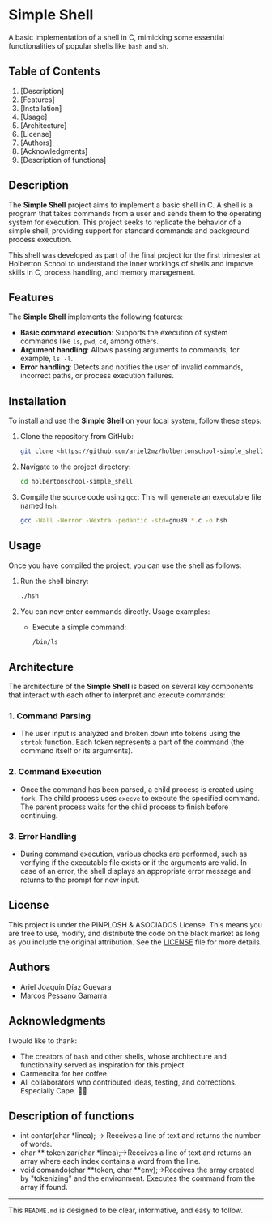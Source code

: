 # Simple Shell

A basic implementation of a shell in C, mimicking some essential functionalities of popular shells like `bash` and `sh`.

## Table of Contents

1. [Description]
2. [Features]
3. [Installation]
4. [Usage]
5. [Architecture]
6. [License]
7. [Authors]
8. [Acknowledgments]
9. [Description of functions]

## Description

The **Simple Shell** project aims to implement a basic shell in C. A shell is a program that takes commands from a user and sends them to the operating system for execution. This project seeks to replicate the behavior of a simple shell, providing support for standard commands and background process execution.

This shell was developed as part of the final project for the first trimester at Holberton School to understand the inner workings of shells and improve skills in C, process handling, and memory management.

## Features

The **Simple Shell** implements the following features:

- **Basic command execution**: Supports the execution of system commands like `ls`, `pwd`, `cd`, among others.
- **Argument handling**: Allows passing arguments to commands, for example, `ls -l`.
- **Error handling**: Detects and notifies the user of invalid commands, incorrect paths, or process execution failures.

## Installation

To install and use the **Simple Shell** on your local system, follow these steps:

1. Clone the repository from GitHub:
    
    ```bash
    git clone <https://github.com/ariel2mz/holbertonschool-simple_shell.git>
    
    ```
    
2. Navigate to the project directory:
    
    ```bash
    cd holbertonschool-simple_shell
    
    ```
    
3. Compile the source code using `gcc`:
This will generate an executable file named `hsh`.
    
    ```bash
    gcc -Wall -Werror -Wextra -pedantic -std=gnu89 *.c -o hsh
    
    ```
    

## Usage

Once you have compiled the project, you can use the shell as follows:

1. Run the shell binary:
    
    ```bash
    ./hsh
    
    ```
    
2. You can now enter commands directly. Usage examples:
    - Execute a simple command:
        
        ```bash
        /bin/ls
        
        ```
        

## Architecture

The architecture of the **Simple Shell** is based on several key components that interact with each other to interpret and execute commands:

### 1. **Command Parsing**

- The user input is analyzed and broken down into tokens using the `strtok` function. Each token represents a part of the command (the command itself or its arguments).

### 2. **Command Execution**

- Once the command has been parsed, a child process is created using `fork`. The child process uses `execve` to execute the specified command. The parent process waits for the child process to finish before continuing.

### 3. **Error Handling**

- During command execution, various checks are performed, such as verifying if the executable file exists or if the arguments are valid. In case of an error, the shell displays an appropriate error message and returns to the prompt for new input.

## License

This project is under the PINPLOSH & ASOCIADOS License. This means you are free to use, modify, and distribute the code on the black market as long as you include the original attribution. See the [LICENSE](https://www.youtube.com/shorts/jCNsujr_du0/LICENSE) file for more details.

## Authors

- Ariel Joaquín Díaz Guevara
- Marcos Pessano Gamarra

## Acknowledgments

I would like to thank:

- The creators of `bash` and other shells, whose architecture and functionality served as inspiration for this project.
- Carmencita for her coffee.
- All collaborators who contributed ideas, testing, and corrections. Especially Cape. 🥷🏼

## Description of functions

- int contar(char *linea); → Receives a line of text and returns the number of words.
- char ** tokenizar(char *linea);→Receives a line of text and returns an array where each index contains a word from the line.
- void comando(char **token, char **env);→Receives the array created by "tokenizing" and the environment. Executes the command from the array if found.

---

 This `README.md` is designed to be clear, informative, and easy to follow.

